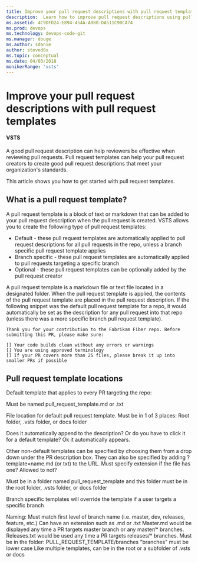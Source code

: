 ```yaml
---
title: Improve your pull request descriptions with pull request templates | VSTS & TFS
description:  Learn how to improve pull request descriptions using pull request templates
ms.assetid: 4C9DFD24-E894-454A-A080-DA511C90CA74
ms.prod: devops
ms.technology: devops-code-git 
ms.manager: douge
ms.author: sdanie
author: steved0x
ms.topic: conceptual
ms.date: 04/03/2018
monikerRange: 'vsts'
---
```


# Improve your pull request descriptions with pull request templates

#### VSTS 

A good pull request description can help reviewers be effective when reviewing pull requests. Pull request templates can help your pull request creators to create good pull request descriptions that meet your organization's standards.

This article shows you how to get started with pull request templates.

## What is a pull request template?

A pull request template is a block of text or markdown that can be added to your pull request description when the pull request is created. VSTS allows you to create the following type of pull request templates:

- Default - these pull request templates are automatically applied to pull request descriptions for all pull requests in the repo, unless a branch specific pull request template applies
- Branch specific - these pull request templates are automatically applied to pull requests targeting a specific branch
- Optional - these pull request templates can be optionally added by the pull request creator

A pull request template is a markdown file or text file located in a designated folder. When the pull request template is applied, the contents of the pull request template are placed in the pull request description. If the following snippet was the default pull request template for a repo, it would automatically be set as the description for any pull request into that repo (unless there was a more specific branch pull request template).

```
Thank you for your contribution to the Fabrikam Fiber repo. Before submitting this PR, please make sure:

[] Your code builds clean without any errors or warnings
[] You are using approved terminology
[] If your PR covers more than 25 files, please break it up into smaller PRs if possible
```

## Pull request template locations


Default template that applies to every PR targeting the repo:

Must be named pull_request_template.md or .txt

File location for default pull request template. Must be in 1 of 3 places:
Root folder, .vsts folder, or docs folder

Does it automatically append to the description? Or do you have to click it for a default template? Ok it automatically appears.



Other non-default templates can be specified by choosing them from a drop down under the PR description box. They can also be specified by adding ?template=name.md (or txt) to the URL. Must specify extension if the file has one? Allowed to not?

Must be in a folder named pull_request_template and this folder must be in the root folder, .vsts folder, or docs folder

Branch specific templates will override the template if a user targets a specific branch

Naming:
Must match first level of branch name (i.e. master, dev, releases, feature, etc.)
Can have an extension such as .md or .txt 
Master.md would be displayed any time a PR targets master branch or any master/* branches.
Releases.txt would be used any time a PR targets releases/* branches.
Must be in the folder:
PULL_REQUEST_TEMPLATE/branches
"branches" must be lower case
Like multiple templates, can be in the root or a subfolder of .vsts or docs




